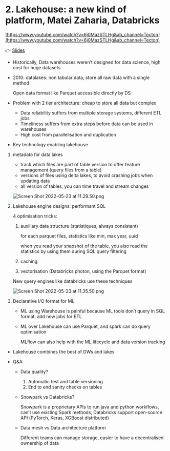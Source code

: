 # 2. Lakehouse: a new kind of platform, Matei Zaharia, Databricks

[https://www.youtube.com/watch?v=6j0MazSTLHg&ab_channel=Tecton](https://www.youtube.com/watch?v=6j0MazSTLHg&ab_channel=Tecton)

👉 [Slides](https://www.dropbox.com/s/qozme367r73a4ma/apply-lakehouse.pdf?dl=0)

- Historically, Data warehouses weren’t designed for data science, high cost for huge datasets
- 2010: datalakes: non tabular data, store all raw data with a single method
    
    Open data format like Parquet accessible directly by DS
    
- Problem with 2 tier architecture: cheap to store all data but complex
    - Data reliability suffers from multiple storage systems, different ETL jobs
    - Timeliness suffers from extra steps before data can be used in warehouses
    - High cost from parallelisation and duplication
    
- Key technology enabling lakehouse
1. metadata for data lakes
    - track which files are part of table version to offer feature management (query files from a table)
    - versions of files using delta lakes, to avoid crashing jobs when updating data
    - all version of tables, you can time travel and stream changes
    
    ![Screen Shot 2022-05-23 at 11.29.50.png](2%20Lakehouse%20a%20new%20kind%20of%20platform,%20Matei%20Zaharia,%20fa4ebfe0269d41caaa375fda05f2b51b/Screen_Shot_2022-05-23_at_11.29.50.png)
    
2. Lakehouse engine designs: performant SQL
    
    4 optimisation tricks:
    
    1. auxiliary data structure (statistiques, always consistant)
        
        for each parquet files, statistics like min, max year, uuid
        
        when you read your snapshot of the table, you also read the statistics by using them during SQL query filtering
        
    2. caching
    3. vectorisation (Databricks photon, using the Parquet format)
    
    New query engines like databricks use these techniques
    
    ![Screen Shot 2022-05-23 at 11.35.50.png](2%20Lakehouse%20a%20new%20kind%20of%20platform,%20Matei%20Zaharia,%20fa4ebfe0269d41caaa375fda05f2b51b/Screen_Shot_2022-05-23_at_11.35.50.png)
    
3. Declarative I/O format for ML
    - ML using Warehouse is painful because ML tools don’t query in SQL format, add new jobs for ETL
    - ML over Lakehouse can use Parquet, and spark can do query optimisation
        
        MLflow can also help with the ML lifecycle and data version tracking
        
- Lakehouse combines the best of DWs and lakes

- Q&A
    - Data quality?
        1. Automatic test and table versioning
        2. End to end sanity checks on tables
    - Snowpark vs Databricks?
        
        Snowpark is a proprietary APIs to run java and python workflows, can’t use existing Spark methods, Databricks support open-source API (PyTorch, Keras, XGBoost distributed)
        
    - Data mesh vs Data architecture platform
        
        Different teams can manage storage, easier to have a decentralised ownership of data